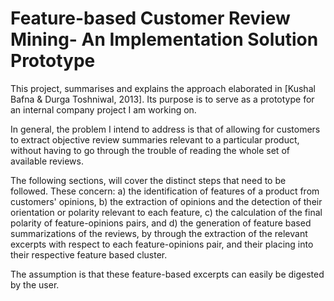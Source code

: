 Feature-based Customer Review Mining- An Implementation Solution Prototype
==============================

This project, summarises and explains the approach elaborated in [Kushal Bafna & Durga Toshniwal, 2013]. Its purpose is to serve as a prototype for an internal company project I am working on.

In general, the problem I intend to address is that of allowing for customers to extract objective review summaries relevant to a particular product, without having to go through the trouble of reading the whole set of available reviews.

The following sections, will cover the distinct steps that need to be followed. These concern:
a) the identification of features of a product from customers' opinions,
b) the extraction of opinions and the detection of their orientation or polarity relevant to each feature,
c) the calculation of the final polarity of feature-opinions pairs, and
d) the generation of feature based summarizations of the reviews, by through the extraction of the relevant excerpts with respect to each feature-opinions pair, and their placing into their respective feature based cluster.

The assumption is that these feature-based excerpts can easily be digested by the user.
